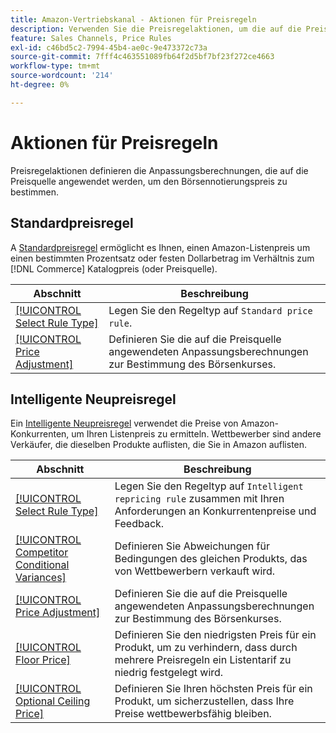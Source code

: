 ```yaml
---
title: Amazon-Vertriebskanal - Aktionen für Preisregeln
description: Verwenden Sie die Preisregelaktionen, um die auf die Preisquelle angewendeten Anpassungsberechnungen zur Bestimmung des Amazon-Börsennotierungspreises zu definieren.
feature: Sales Channels, Price Rules
exl-id: c46bd5c2-7994-45b4-ae0c-9e473372c73a
source-git-commit: 7fff4c463551089fb64f2d5bf7bf23f272ce4663
workflow-type: tm+mt
source-wordcount: '214'
ht-degree: 0%

---
```


# Aktionen für Preisregeln

Preisregelaktionen definieren die Anpassungsberechnungen, die auf die Preisquelle angewendet werden, um den Börsennotierungspreis zu bestimmen.

## Standardpreisregel

A [Standardpreisregel](./standard-price-rules.md) ermöglicht es Ihnen, einen Amazon-Listenpreis um einen bestimmten Prozentsatz oder festen Dollarbetrag im Verhältnis zum [!DNL Commerce] Katalogpreis (oder Preisquelle).

| Abschnitt | Beschreibung |
|------------------------------------------------------------|--------------------------------------------------------------------------------------------------------|
| [[!UICONTROL Select Rule Type]](./standard-price-rules.md) | Legen Sie den Regeltyp auf `Standard price rule`. |
| [[!UICONTROL Price Adjustment]](./standard-price-rules.md) | Definieren Sie die auf die Preisquelle angewendeten Anpassungsberechnungen zur Bestimmung des Börsenkurses. |

## Intelligente Neupreisregel

Ein [Intelligente Neupreisregel](./intelligent-repricing-rules.md) verwendet die Preise von Amazon-Konkurrenten, um Ihren Listenpreis zu ermitteln. Wettbewerber sind andere Verkäufer, die dieselben Produkte auflisten, die Sie in Amazon auflisten.

| Abschnitt | Beschreibung |
|----------------------------------------------------------------------------------------|----------------------------------------------------------------------------------------------------------------------|
| [[!UICONTROL Select Rule Type]](./intelligent-repricing-rules.md) | Legen Sie den Regeltyp auf `Intelligent repricing rule` zusammen mit Ihren Anforderungen an Konkurrentenpreise und Feedback. |
| [[!UICONTROL Competitor Conditional Variances]](./competitor-conditional-variances.md) | Definieren Sie Abweichungen für Bedingungen des gleichen Produkts, das von Wettbewerbern verkauft wird. |
| [[!UICONTROL Price Adjustment]](./price-adjustment.md) | Definieren Sie die auf die Preisquelle angewendeten Anpassungsberechnungen zur Bestimmung des Börsenkurses. |
| [[!UICONTROL Floor Price]](./floor-price.md) | Definieren Sie den niedrigsten Preis für ein Produkt, um zu verhindern, dass durch mehrere Preisregeln ein Listentarif zu niedrig festgelegt wird. |
| [[!UICONTROL Optional Ceiling Price]](./optional-ceiling-price.md) | Definieren Sie Ihren höchsten Preis für ein Produkt, um sicherzustellen, dass Ihre Preise wettbewerbsfähig bleiben. |
